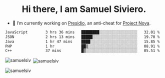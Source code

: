 <h1 align="center">Hi there, I am Samuel Siviero.</h1>

- 🔭 I’m currently working on [Presidio](https://presidio.ac), an anti-cheat for [Project Nova](https://discord.gg/novafn).

<!--START_SECTION:waka-->

```txt
JavaScript        3 hrs 36 mins   ████████░░░░░░░░░░░░░░░░░   32.01 %
JSON              2 hrs 13 mins   █████░░░░░░░░░░░░░░░░░░░░   19.70 %
Java              1 hr 47 mins    ████░░░░░░░░░░░░░░░░░░░░░   15.85 %
PHP               1 hr            ██▒░░░░░░░░░░░░░░░░░░░░░░   08.91 %
C++               37 mins         █▒░░░░░░░░░░░░░░░░░░░░░░░   05.51 %
```

<!--END_SECTION:waka-->

<p><img align="left" src="https://github-readme-stats.vercel.app/api/top-langs?username=samuelsiv&show_icons=true&locale=en&layout=compact&theme=radical" alt="samuelsiv" /></p>

<p>&nbsp;<img align="center" src="https://github-readme-stats.vercel.app/api?username=samuelsiv&show_icons=true&locale=en&theme=radical" alt="samuelsiv" /></p>
<p align="left"> <img src="https://komarev.com/ghpvc/?username=samuelsiv&label=Profile%20views&color=0e75b6&style=flat" alt="samuelsiv" /> </p>
